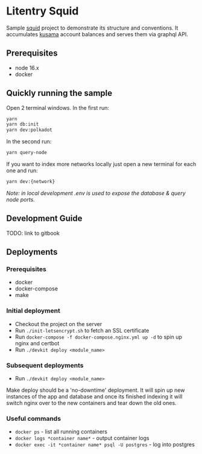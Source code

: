 # Litentry Squid

Sample [squid](https://subsquid.io) project to demonstrate its structure and conventions.
It accumulates [kusama](https://kusama.network) account balances and serves them via graphql API.

## Prerequisites

- node 16.x
- docker

## Quickly running the sample

Open 2 terminal windows. In the first run:

```bash
yarn
yarn db:init
yarn dev:polkadot
```

In the second run:

```bash
yarn query-node
```

If you want to index more networks locally just open a new terminal for each one and run:

```bash
yarn dev:{network}
```

_Note: in local development .env is used to expose the database & query node ports._

## Development Guide

TODO: link to gitbook

## Deployments

### Prerequisites

- docker
- docker-compose
- make

### Initial deployment

- Checkout the project on the server
- Run `./init-letsencrypt.sh` to fetch an SSL certificate
- Run `docker-compose -f docker-compose.nginx.yml up -d` to spin up nginx and certbot
- Run `./devkit deploy <module_name>`

### Subsequent deployments

- Run `./devkit deploy <module_name>`

Make deploy should be a 'no-downtime' deployment. It will spin up new instances of the app and database and once its finished indexing it will switch nginx over to the new containers and tear down the old ones.

### Useful commands

- `docker ps` - list all running containers
- `docker logs *container name*` - output container logs
- `docker exec -it *container name* psql -U postgres` - log into postgres
